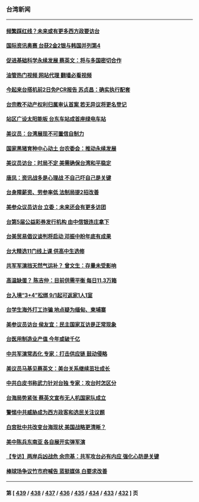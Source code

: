 ### 台湾新闻
---
#### [频繁踩红线？未来或有更多西方政要访台](../../pages/ncid1349361/n13803096.md?08160045) 
#### [国际资讯奥赛 台获2金2银与韩国并列第4](../../pages/ncid1349361/n13803014.md?08160045) 
#### [促进基础科学永续发展 蔡英文：将与多国密切合作](../../pages/ncid1349361/n13803029.md?08160045) 
#### [油管热门视频 网站代理 翻墙必看视频](http://209.222.30.114:81/youtube.html?08160045)
#### [今起来台搭机前2日免PCR报告 苏贞昌：确实执行配套](../../pages/ncid1349361/n13803009.md?08160045) 
#### [台宗教不动产权利归属审认首案 若无异议将更名登记](../../pages/ncid1349361/n13803033.md?08160045) 
#### [站区广设太阳能板 台东车站成首座绿电车站](../../pages/ncid1349361/n13803005.md?08160045) 
#### [美议员：台湾展现不可置信自制力](../../pages/ncid1349361/n13803060.md?08160045) 
#### [国家黑猪育种中心动土 台农委会：推动永续发展](../../pages/ncid1349361/n13803002.md?08160045) 
#### [美议员访台：时局不定 美需确保台湾和平稳定](../../pages/ncid1349361/n13802897.md?08160045) 
#### [唐凤：资讯战多是心理战 不自己吓自己是关键](../../pages/ncid1349361/n13803080.md?08160045) 
#### [台身障薪资、劳参率低 法制局提2招改善](../../pages/ncid1349361/n13803001.md?08160045) 
#### [美参众议员访台 立委：未来还会有更多访团](../../pages/ncid1349361/n13802997.md?08160045) 
#### [台第5届公益彩券发行机构 由中信银连庄拿下](../../pages/ncid1349361/n13802996.md?08160045) 
#### [台美贸易倡议谈判将启动 邓振中盼年底有成果](../../pages/ncid1349361/n13802994.md?08160045) 
#### [台大精选11门线上课 供高中生选修](../../pages/ncid1349361/n13803026.md?08160045) 
#### [共军军演挡天然气运补？ 曾文生：存量未受影响](../../pages/ncid1349361/n13802999.md?08160045) 
#### [高温缺蛋？ 陈吉仲：目前供需平衡 每日11.3万箱](../../pages/ncid1349361/n13803038.md?08160045) 
#### [台入境“3+4”松绑 9/1起可返家1人1室](../../pages/ncid1349361/n13803010.md?08160045) 
#### [台学生海外打工诈骗 地点疑为缅甸、柬埔寨](../../pages/ncid1349361/n13802971.md?08160045) 
#### [美参议员访台 侯友宜：民主国家互访是正常现象](../../pages/ncid1349361/n13802938.md?08160045) 
#### [台医用制造业产值 今年或破千亿](../../pages/ncid1349361/n13802965.md?08160045) 
#### [中共军演常态化 专家：打击供应链 鼓动侵略](../../pages/ncid1349361/n13802988.md?08160045) 
#### [美议员马基见蔡英文：美台关系继续茁壮成长](../../pages/ncid1349361/n13802893.md?08160045) 
#### [中共白皮书称武力针对台独 专家：攻台时怎区分](../../pages/ncid1349361/n13802678.md?08160045) 
#### [台海局势紧张 蔡英文宣布无人机国家队成立](../../pages/ncid1349361/n13802793.md?08160045) 
#### [警惕中共威胁成为西方政客和选民关注议题](../../pages/ncid1349361/n13802453.md?08160045) 
#### [白宫批中共改变台海现状 美国战略更清晰？](../../pages/ncid1349361/n13802458.md?08160045) 
#### [美中陈兵东南亚 各自展开实弹军演](../../pages/ncid1349361/n13802464.md?08160045) 
#### [【专访】两岸兵凶战危 余宗基：共军攻台必有内应 强化心防是关键](../../pages/ncid1349361/n13802384.md?08160045) 
#### [棒球场争议竹市府喊告 蓝挺媒体 白要求改善](../../pages/ncid1349361/n13802444.md?08160045) 

---
#### 第 [ [439](./439.md?08160045) / [438](./438.md?08160045) / [437](./437.md?08160045) / [436](./436.md?08160045) / [435](./435.md?08160045) / [434](./434.md?08160045) / [433](./433.md?08160045) / [432](./432.md?08160045) ] 页
